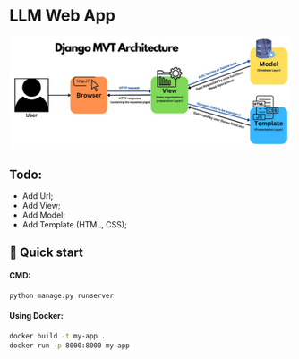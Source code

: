 # LLM Web App 

![architecture](assets/architecture.jpg)


## Todo:
- Add Url; 
- Add View;
- Add Model; 
- Add Template (HTML, CSS);

## 🚀 Quick start

#### CMD:
```sh
python manage.py runserver
```

#### Using Docker:
```sh
docker build -t my-app .
docker run -p 8000:8000 my-app
```

